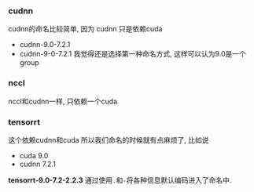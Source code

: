 ### cudnn
cudnn的命名比较简单, 因为 cudnn 只是依赖cuda
- cudnn-9.0-7.2.1
- cudnn-9-0-7.2.1
我觉得还是选择第一种命名方式, 这样可以认为9.0是一个group

### nccl
nccl和cudnn一样, 只依赖一个cuda

### tensorrt
这个依赖cudnn和cuda
所以我们命名的时候就有点麻烦了, 比如说
- cuda 9.0
- cudnn 7.2.1

**tensorrt-9.0-7.2-2.2.3**
通过使用`.`和`-`将各种信息默认编码进入了命名中.
